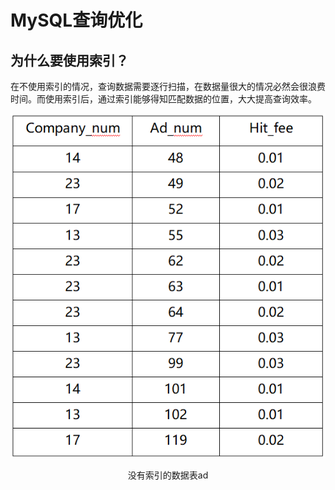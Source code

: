 # MySQL查询优化
## 为什么要使用索引？
在不使用索引的情况，查询数据需要逐行扫描，在数据量很大的情况必然会很浪费时间。而使用索引后，通过索引能够得知匹配数据的位置，大大提高查询效率。
<div align=center>
  <img src="https://github.com/qinchunabng/ReadingNotes/blob/master/images/table_ad.png" alt="没有索引的数据表ad" title="没有索引的数据表ad"/>
  <p>没有索引的数据表ad</p>
</div>
